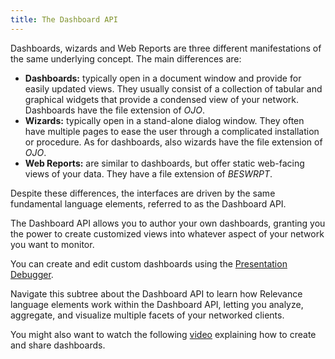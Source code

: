```yaml
---
title: The Dashboard API
---
```


Dashboards, wizards and Web Reports are three different manifestations of the same underlying concept. 
The main differences are:
- **Dashboards:** typically open in a document window and provide for easily
updated views. They usually consist of a collection of tabular and graphical
widgets that provide a condensed view of your network. Dashboards have the file extension of *OJO*<!--[OJO](./ojo_structure.html)-->.
- **Wizards:** typically open in a stand-alone dialog window. They often have
multiple pages to ease the user through a complicated installation or procedure.
As for dashboards, also wizards have the file extension of *OJO*<!--[OJO](./ojo_structure.html)-->.
- **Web Reports:** are similar to dashboards, but offer static web-facing views of your
data. They have a file extension of *BESWRPT*.


Despite these differences, the interfaces are driven by the same fundamental
language elements, referred to as the Dashboard API. 

The Dashboard API allows you to author your own dashboards,
granting you the power to create customized views into whatever aspect of your
network you want to monitor. 

You can create and edit custom dashboards using the [Presentation Debugger](../../tools/presentation_debugger.html).

Navigate this subtree about the Dashboard API to learn how Relevance language elements work within the Dashboard API, letting you analyze,
aggregate, and visualize multiple facets of your networked clients.

You might also want to watch the following [video](https://www.youtube.com/watch?v=uS_dL4CxCY0) explaining how to create and share dashboards.



